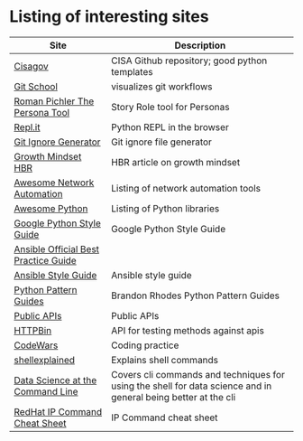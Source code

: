 # Listing of interesting sites

|Site|Description|
|----|-----------|
|[Cisagov](https://github.com/cisagov) |CISA Github repository; good python templates|
|[Git School](http://git-school.github.io/visualizing-git/)|visualizes git workflows|
|[Roman Pichler The Persona Tool](https://www.romanpichler.com/the-persona-template/)|Story Role tool for Personas|
|[Repl.it](https://replit.com/)|Python REPL in the browser|
|[Git Ignore Generator](https://www.toptal.com/developers/gitignore)|Git ignore file generator|
|[Growth Mindset HBR](https://hbr.org/2016/01/what-having-a-growth-mindset-actually-means)| HBR article on growth mindset|
|[Awesome Network Automation](https://github.com/networktocode/awesome-network-automation)| Listing of network automation tools|
|[Awesome Python](https://github.com/vinta/awesome-python#files)| Listing of Python libraries|
|[Google Python Style Guide](https://google.github.io/styleguide/pyguide.html)| Google Python Style Guide|
|[Ansible Official Best Practice Guide](https://docs.ansible.com/ansible/latest/user_guide/playbooks_best_practices.html)|
|[Ansible Style Guide](https://github.com/whitecloud/ansible-styleguide)| Ansible style guide|
|[Python Pattern Guides](https://python-patterns.guide/)| Brandon Rhodes Python Pattern Guides|
|[Public APIs](https://publicapis.dev/) | Public APIs|
|[HTTPBin](https://httpbin.org/)| API for testing methods against apis|
|[CodeWars](https://codewars.com) | Coding practice |
|[shellexplained](https://explainshell.com/) | Explains shell commands |
|[Data Science at the Command Line](https://datascienceatthecommandline.com/) | Covers cli commands and techniques for using the shell for data science and in general being better at the cli |
|[RedHat IP Command Cheat Sheet](https://access.redhat.com/sites/default/files/attachments/rh_ip_command_cheatsheet_1214_jcs_print.pdf) | IP Command cheat sheet |

